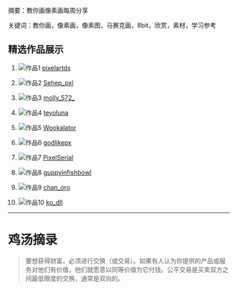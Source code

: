 摘要：教你画像素画每周分享

关键词：教你画，像素画，像素图，马赛克画，8bit，欣赏，素材，学习参考

## 精选作品展示

1. ![作品1](https://x.com/pixelartds/status/1913108844160385505/photo/1)
   [pixelartds](https://x.com/pixelartds "pixelartds")

2. ![作品2](https://pbs.twimg.com/media/Goyby99WQAAaF6g?format=jpg&name=medium)
   [Sehep_pxl](https://x.com/Sehep_pxl "Sehep_pxl")

3. ![作品3](https://pbs.twimg.com/media/Go0lnVrbYAAoTuV?format=jpg&name=900x900)
   [molly_572_](https://x.com/molly_572_ "molly_572_")

4. ![作品4](https://pbs.twimg.com/media/GosVoF4WwAAfTff?format=jpg&name=900x900)
   [teyoluna](https://x.com/teyoluna "teyoluna")

5. ![作品5](https://pbs.twimg.com/media/Gos719WXEAAIf4K?format=png&name=small)
   [Wookalator](https://x.com/Wookalator "Wookalator")

6. ![作品6](https://pbs.twimg.com/media/Go09wY0XIAAvx5R?format=jpg&name=900x900)
   [godlikepx](https://x.com/godlikepx "godlikepx")

7. ![作品7](https://x.com/PixelSerial/status/1913192658211586291/photo/1)
   [PixelSerial](https://x.com/PixelSerial "PixelSerial")

8. ![作品8](https://pbs.twimg.com/media/Got4ruiacAM6eW5?format=png&name=900x900)
   [guppyinfishbowl](https://x.com/guppyinfishbowl "guppyinfishbowl")

9. ![作品9](https://pbs.twimg.com/media/GovoA1Qa0AA5vj6?format=png&name=900x900)
   [chan_oro](https://x.com/chan_oro "chan_oro")

10. ![作品10](https://pbs.twimg.com/media/Gozi3YIWkAA6ntP?format=png&name=medium)
    [ko_dll](https://x.com/ko_dll "ko_dll")

---

# 鸡汤摘录

> 要想获得财富，必须进行交换（或交易）。如果有人认为你提供的产品或服务对他们有价值，他们就愿意以同等价值为它付钱。公平交易是买卖双方之间最低限度的交换，通常是双向的。